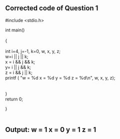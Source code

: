 ##  Corrected code of Question 1 <br/>

#include <stdio.h> <br/>

int main() <br/>
<br/>
{ <br/>
<br/>
    int i=4, j=-1, k=0, w, x, y, z; <br/>
    w=i || j || k; <br/>
    x = i && j && k; <br/>
    y= i || j && k; <br/>
    z = i && j || k; <br/>
printf ( "w = %d x = %d y = %d z = %d\n", w, x, y, z);<br/>
<br/>
<br/>
} <br/>
return 0; <br/>

}<br/>
<br/>

## Output: w = 1  x = 0  y = 1  z = 1  <br/>